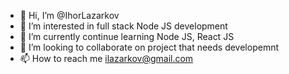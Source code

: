 - 👋 Hi, I’m @IhorLazarkov
- 👀 I’m interested in full stack Node JS development
- 🌱 I’m currently continue learning Node JS, React JS
- 💞️ I’m looking to collaborate on project that needs developemnt
- 📫 How to reach me ilazarkov@gmail.com

<!---
IhorLazarkov/IhorLazarkov is a ✨ special ✨ repository because its `README.md` (this file) appears on your GitHub profile.
You can click the Preview link to take a look at your changes.
--->
